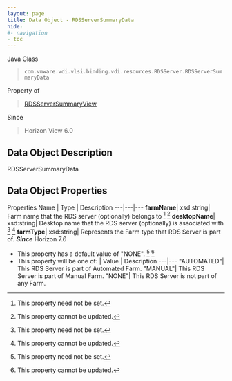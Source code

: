 ```yaml
---
layout: page
title: Data Object - RDSServerSummaryData
hide:
#- navigation
- toc
---
```






Java Class
> `com.vmware.vdi.vlsi.binding.vdi.resources.RDSServer.RDSServerSummaryData`

Property of
> [RDSServerSummaryView](vdi.resources.RDSServer.RDSServerSummaryView.md#field_detail)

Since
> Horizon View 6.0


## Data Object Description

RDSServerSummaryData

## Data Object Properties
Properties
Name |  Type |  Description
---|---|---
**farmName**|  xsd:string|  Farm name that the RDS server (optionally) belongs to [^1] [^2]
**desktopName**|  xsd:string|  Desktop name that the RDS server (optionally) is associated with [^1] [^2]
**farmType**|  xsd:string|  Represents the Farm type that RDS Server is part of.  **_Since_** Horizon 7.6
* This property has a default value of "NONE". [^1] [^2]
* This property will be one of:
|  Value |  Description
---|---
"AUTOMATED"| This RDS Server is part of Automated Farm.
"MANUAL"| This RDS Server is part of Manual Farm.
"NONE"| This RDS Server is not part of any Farm.


 


[^1]: This property need not be set.
[^2]: This property cannot be updated.